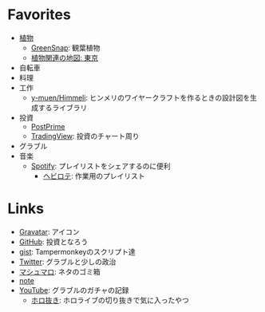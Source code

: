 # Favorites
- [植物](doc/plants.md)
  - [GreenSnap](https://greensnap.jp/my/y_muen): 観葉植物
  - [植物関連の地図: 東京](https://www.google.com/maps/d/viewer?mid=1SoIozXh3XpcJSM49HWpzLDzFvf3P8R-1)
- 自転車
- 料理
- 工作
  - [y-muen/Himmeli](https://github.com/y-muen/Himmeli): ヒンメリのワイヤークラフトを作るときの設計図を生成するライブラリ
- 投資
  - [PostPrime](https://postprime.com/y_muen)
  - [TradingView](https://jp.tradingview.com/u/y-muen): 投資のチャート周り
- グラブル
- 音楽
  - [Spotify](https://open.spotify.com/user/3vg7ib8viax9jtt3jhki731cs): プレイリストをシェアするのに便利
    - [ヘビロテ](https://open.spotify.com/playlist/19GjpNq8oX2ttrQHtqHg0C?si=883fd400a62a493b): 作業用のプレイリスト

# Links
- [Gravatar](https://ja.gravatar.com/ymuen): アイコン
- [GitHub](https://github.com/y-muen): 投資となろう
- [gist](https://gist.github.com/y-muen): Tampermonkeyのスクリプト達 
- [Twitter](https://twitter.com/y_muen): グラブルと少しの政治
- [マシュマロ](https://marshmallow-qa.com/y_muen): ネタのゴミ箱
- [note](https://note.com/y_muen)
- [YouTube](https://www.youtube.com/channel/UCSohJtXW0vq-a8-mndnqR6w): グラブルのガチャの記録
  - [ホロ抜き](https://www.youtube.com/playlist?list=PLaMEq1-vsIARAEgb5GjsjnalAmrIjJaqr): ホロライブの切り抜きで気に入ったやつ
